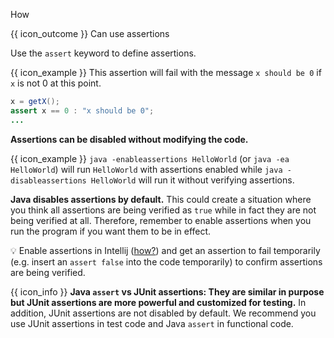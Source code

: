 <span id="title">How</span>

<span id="prereqs"><panel src="../what/unit-inElsewhere-asFlat.md" boilerplate header="%%{{ icon_prereq }} Error Handling → Assertions → What%%" /></span>

<span id="outcomes">{{ icon_outcome }} Can use assertions</span>

<div id="body">

Use the `assert` keyword to define assertions.

<tip-box> 

{{ icon_example }} This assertion will fail with the message `x should be 0` if `x` is not 0 at this point.

```java
x = getX();
assert x == 0 : "x should be 0";
...
```

</tip-box>

**Assertions can be disabled without modifying the code.**

<tip-box> 

{{ icon_example }} `java -enableassertions HelloWorld` (or `java -ea HelloWorld`) will run `HelloWorld` with assertions enabled while `java -disableassertions HelloWorld` will run it without verifying assertions.

</tip-box>


<tip-box type="important">

**Java disables assertions by default.** This could create a situation where you think all assertions are being verified as `true` while in fact they are not being verified at all. Therefore, remember to enable assertions when you run the program if you want them to be in effect.

</tip-box>

:bulb: Enable assertions in Intellij ([how?](https://stackoverflow.com/questions/18168257/where-to-add-compiler-options-like-ea-in-intellij-idea)) and get an assertion to fail temporarily (e.g. insert an `assert false` into the code temporarily) to confirm assertions are being verified.

{{ icon_info }} **Java `assert` vs JUnit assertions: They are similar in purpose but JUnit assertions are more powerful and customized for testing.** In addition, JUnit assertions are not disabled by default. We recommend you use JUnit assertions in test code and Java `assert` in functional code.

</div>

<div id="extras">
  <include src="resources.md" />
</div>